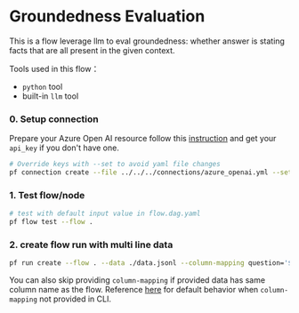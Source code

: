 # Groundedness Evaluation

This is a flow leverage llm to eval groundedness: whether answer is stating facts that are all present in the given context.

Tools used in this flow：
- `python` tool
- built-in `llm` tool

### 0. Setup connection

Prepare your Azure Open AI resource follow this [instruction](https://learn.microsoft.com/en-us/azure/cognitive-services/openai/how-to/create-resource?pivots=web-portal) and get your `api_key` if you don't have one.

```bash
# Override keys with --set to avoid yaml file changes
pf connection create --file ../../../connections/azure_openai.yml --set api_key=<your_api_key> api_base=<your_api_base>
```

### 1. Test flow/node

```bash
# test with default input value in flow.dag.yaml
pf flow test --flow .
```

### 2. create flow run with multi line data

```bash
pf run create --flow . --data ./data.jsonl --column-mapping question='${data.question}' answer='${data.answer}' context='${data.context}' --stream
```

You can also skip providing `column-mapping` if provided data has same column name as the flow.
Reference [here](../../../../docs/how-to-guides/use-column-mapping.md) for default behavior when `column-mapping` not provided in CLI.
